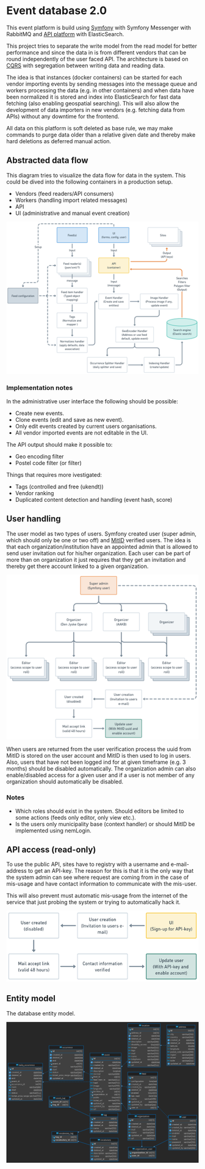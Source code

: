 # Event database 2.0

This event platform is build using [Symfony](https://symfony.com/) with Symfony Messenger with RabbitMQ and
[API platform](https://api-platform.com/) with ElasticSearch.

This project tries to separate the write model from the read model for better performance and since the data in is from
different vendors that can be round independently of the user faced API. The architecture is based on
[CQRS](https://martinfowler.com/bliki/CQRS.html) with segregation between writing data and reading data.

The idea is that instances (docker containers) can be started for each vendor importing events by sending messages into
the message queue and workers processing the data (e.g. in other containers) and when data have been normalized it is
stored and index into ElasticSearch for fast data fetching (also enabling geospatial searching). This will also allow
the development of data importers in new vendors (e.g. fetching data from APIs) without any downtime for the frontend.

All data on this platform is soft deleted as base rule, we may make commands to purge data older than a relative given
date and thereby make hard deletions as deferred manual action.

## Abstracted data flow

This diagram tries to visualize the data flow for data in the system. This could be dived into the following containers
in a production setup.

* Vendors (feed readers/API consumers)
* Workers (handling import related messages)
* API
* UI (administrative and manual event creation)

![System input data flow](./images/data_flow.png)

### Implementation notes

In the administrative user interface the following should be possible:

* Create new events.
* Clone events (edit and save as new event).
* Only edit events created by current users organisations.
* All vendor imported events are not editable in the UI.

The API output should make it possible to:

* Geo encoding filter
* Postel code filter (or filter)

Things that requires more ivestigated:

* Tags (controlled and free (ukendt))
* Vendor ranking
* Duplicated content detection and handling (event hash, score)

## User handling

The user model as two types of users. Symfony created user (super admin, which should only be one or two off) and
[MitID](https://www.mitid.dk/) verified users. The idea is that each organization/institution have an appointed admin
that is allowed to send user invitation out for his/her organization. Each user can be part of more than on organization
it just requires that they get an invitation and thereby get there account linked to a given organization.

![User handling concept](./images/user_handling_v2.png)

When users are returned from the user verification process the uuid from MitID is stored on the user account and MitID
is then used to log in users. Also, users that have not been logged ind for at given timeframe (e.g. 3 months) should
be disabled automatically. The organization admin can also enable/disabled access for a given user and if a user is not
member of any organization should automatically be disabled.

### Notes

* Which roles should exist in the system. Should editors be limited to some actions (feeds only editor, only view etc.).
* Is the users only municipality base (context handler) or should MitID be implemented using nemLogin.

## API access (read-only)

To use the public API, sites have to registry with a username and e-mail-address to get an API-key. The reason for this
is that it is the only way that the system admin can see where request are coming from in the case of mis-usage and have
contact information to communicate with the mis-user.

This will also prevent must automatic mis-usage from the internet of the service that just probing the system or trying
to automatically hack it.

![Api user creation flow](./images/api_user.png)

## Entity model

The database entity model.

![Database entity model](./images/db.png)
